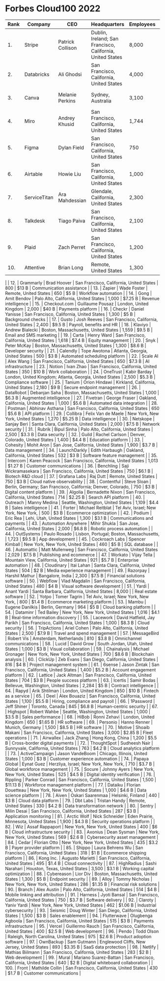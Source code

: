 # Forbes Cloud100 2022

| Rank  | Company  | CEO  | Headquarters | Employees | Valuation | What It Does |
| --- | --- | --- | --- | --- | --- | --- |
| 1. | Stripe | Patrick Collison | Dublin, Ireland; San Francisco, California, United States | 8,000 | $95 B | Economic infrastructure |
| 2. | Databricks | Ali Ghodsi | San Francisco, California, United States | 4,000 | $38 B | Data and AI platform |
| 3. | Canva | Melanie Perkins | Sydney, Australia | 3,100 | $40 B | Visual communication platform |
| 4. | Miro | Andrey Khusid | San Francisco, California, United States | 1,744 | $17.5 B | Digital collaboration |
| 5. | Figma | Dylan Field | San Francisco, California, United States | 750 | $10 B | Collaborative design platform |
| 6. | Airtable | Howie Liu | San Francisco, California, United States | 1,000 | $11.7 B | App building platform |
| 7. | ServiceTitan | Ara Mahdessian | Glendale, California, United States | 2,300 | $9.5 B | Contractor software |
| 8. | Talkdesk | Tiago Paiva | San Francisco, California, United States | 2,100 | $10 B | Contact center software |
| 9. | Plaid | Zach Perret | San Francisco, California, United States | 1,200 | $13.4 B | Financial data connectivity |
| 10. | Attentive | Brian Long | Remote, United States | 1,300 | $7 B | SMS Marketing |
|
| 12. | Grammarly | Brad Hoover | San Francisco, California, United States | 800 | $13 B | Communication assistance |
| 13. | Zapier | Wade Foster | Remote, United States | 650 | $5 B | Workflow automation |
| 14. | Gong | Amit Bendov | Palo Alto, California, United States | 1,000 | $7.25 B | Revenue intelligence |
| 15. | Checkout.com | Guillaume Pousaz | London, United Kingdom | 2,000 | $40 B | Payments platform |
| 16. | Checkr | Daniel Yanisse | San Francisco, California, United States | 1,300 | $5 B | Background checks |
| 17. | Gusto | Josh Reeves | San Francisco, California, United States | 2,400 | $9.5 B | Payroll, benefits and HR |
| 18. | Klaviyo | Andrew Bialecki | Boston, Massachusetts, United States | 1,559 | $9.5 B | Email and SMS marketing |
| 19. | Carta | Henry Ward | San Francisco, California, United States | 1,618 | $7.4 B | Equity management |
| 20. | Snyk | Peter McKay | Boston, Massachusetts, United States | 1,300 | $8.6 B | Developer security |
| 21. | Calendly | Tope Awotona | Atlanta, Georgia, United States | 500 | $3 B | Automated scheduling platform |
| 22. | Scale AI | Alex Wang | San Francisco, California, United States | 650 | $7.3 B | AI infrastructure |
| 23. | Notion | Ivan Zhao | San Francisco, California, United States | 350 | $10 B | Work collaboration |
| 24. | OneTrust | Kabir Barday | London, United Kingdom; Atlanta, Georgia, United States | 2,500 | $5.3 B | Compliance software |
| 25. | Tanium | Orion Hindawi | Kirkland, California, United States | 2,180 | $9 B | Secure endpoint management |
| 26. | DataRobot | Debanjan Saha | Boston, Massachusetts, United States | 1,000 | $6.3 B | Augmented intelligence |
| 27. | Fivetran | George Fraser | Oakland, California, United States | 1,000 | $5.6 B | Automated data integration |
| 28. | Postman | Abhinav Asthana | San Francisco, California, United States | 650 | $5.6 B | API platform |
| 29. | Collibra | Felix Van de Maele | New York, New York, United States | 1,270 | $5.25 B | Data intelligence |
| 30. | Netskope | Sanjay Beri | Santa Clara, California, United States | 2,000 | $7.5 B | Network security |
| 31. | Rubrik | Bipul Sinha | Palo Alto, California, United States | 2,500 | $3.3 B | Data security |
| 32. | Guild | Rachel Carlson | Denver, Colorado, United States | 1,400 | $4.4 B | Education platform |
| 33. | Cohesity | Mohit Aron | San Jose, California, United States | 1,900 | $3.7 B | Data management |
| 34. | LaunchDarkly | Edith Harbaugh | Oakland, California, United States | 532 | $3 B | Software feature management |
| 35. | Intercom | Karen Peacock | San Francisco, California, United States | 1,013 | $1.27 B | Customer communications |
| 36. | Benchling | Saji Wickramasekara | San Francisco, California, United States | 750 | $6.1 B | Biotech R&D cloud |
| 37. | Grafana Labs | Raj Dutt | Remote, United States | 750 | $3 B | Cloud native observability |
| 38. | Contentful | Steve Sloan | Berlin, Germany; San Francisco, California; Denver, Colorado, | 750 | $3 B | Digital content platform |
| 39. | Algolia | Bernadette Nixon | San Francisco, California, United States | 714 | $2.25 B | Search API platform |
| 40. | Outreach | Manny Medina | Seattle, Washington, United States | 1,109 | $4.4 B | Sales intelligence |
| 41. | Forter | Michael Reitblat | Tel Aviv, Israel; New York, New York, | 500 | $3 B | Ecommerce optimization |
| 42. | Podium | Eric Rea | Lehi, Utah, United States | 1,300 | $3.1 B | Communications and payments |
| 43. | Automation Anywhere | Mihir Shukla | San Jose, California, United States | 2,000 | $6.8 B | Robotic process automation |
| 44. | OutSystems | Paulo Rosado | Lisbon, Portugal; Boston, Massachusetts, | 1,723 | $9.5 B | App development |
| 45. | Cockroach Labs | Spencer Kimball | New York, New York, United States | 460 | $5 B | SQL database |
| 46. | Automattic | Matt Mullenweg | San Francisco, California, United States | 2,029 | $7.5 B | Publishing and ecommerce |
| 47. | Workato | Vijay Tella | Mountain View, California, United States | 921 | $5.7 B | Enterprise automation |
| 48. | Cloudinary | Itai Lahan | Santa Clara, California, United States | 504 | $2 B | Media experience management |
| 49. | Razorpay | Harshil Mathur | Bangalore, India | 2,300 | $7.5 B | Financial solutions software |
| 50. | Webflow | Vlad Magdalin | San Francisco, California, United States | 480 | $4 B | Visual software development |
| 51. | Yardi | Anant Yardi | Santa Barbara, California, United States | 8,000 |  | Real estate software |
| 52. | Yotpo | Tomer Tagrin | Tel Aviv, Israel; New York, New York, | 800 | $1.4 B | Ecommerce marketing platform |
| 53. | Mambu | Eugene Danilkis | Berlin, Germany | 964 | $5 B | Cloud banking platform |
| 54. | Dataminr | Ted Bailey | New York, New York, United States | 1,016 | $4.1 B | Real-time information discovery |
| 55. | Lacework | David Hatfield, Jay Parikh | San Francisco, California, United States | 1,000 | $8.3 B | Cloud security |
| 56. | TripActions | Ariel Cohen | Palo Alto, California, United States | 2,500 | $7.9 B | Travel and spend management |
| 57. | MessageBird | Robert Vis | Amsterdam, Netherlands | 810 | $3.8 B | Omnichannel communications |
| 58. | Lucid | David Grow | South Jordan, Utah, United States | 1,000 | $3 B | Visual collaboration |
| 59. | Chainalysis | Michael Gronager | New York, New York, United States | 700 | $8.6 B | Blockchain analysis |
| 60. | ClickUp | Zeb Evans | San Diego, California, United States | 816 | $4 B | Project management system |
| 61. | 6sense | Jason Zintak | San Francisco, California, United States | 1,400 | $5.2 B | Account engagement platform |
| 62. | Lattice | Jack Altman | San Francisco, California, United States | 704 | $3 B | People success platform |
| 63. | Icertis | Samir Bodas | Bellevue, Washington, United States | 2,284 | $5 B | Contract intelligence |
| 64. | Rapyd | Arik Shtilman | London, United Kingdom | 850 | $10 B | Fintech as a service |
| 65. | Deel | Alex Bouaziz | San Francisco, California, United States | 1,100 | $5.5 B | Hiring, compliance and payroll |
| 66. | 1Password | Jeff Shiner | Toronto, Canada | 845 | $6.8 B | Human-centric security |
| 67. | Highspot | Robert Wahbe | Seattle, Washington, United States | 1,000 | $3.5 B | Sales performance |
| 68. | HiBob | Ronni Zehavi | London, United Kingdom | 650 | $1.65 B | HR software |
| 69. | Personio | Hanno Renner | Munich, Germany | 1,500 | $8.5 B | HR software |
| 70. | Motive | Shoaib Makani | San Francisco, California, United States | 3,000 | $2.85 B | Fleet operations |
| 71. | Airwallex | Jack Zhang | Hong Kong, China | 1,200 | $5.5 B | Cross-border digital payments |
| 72. | ThoughtSpot | Sudheesh Nair | Sunnyvale, California, United States | 763 | $4.2 B | Cloud analytics platform |
| 73. | ActiveCampaign | Jason VandeBoom | Chicago, Illinois, United States | 1,000 | $3 B | Customer experience automation |
| 74. | Papaya Global | Eynat Guez | Herzliya, Israel; New York, New York, | 710 | $3.7 B | Global workforce management |
| 75. | Socure | Johnny Ayers | New York, New York, United States | 525 | $4.5 B | Digital identity verification |
| 76. | Rippling | Parker Conrad | San Francisco, California, United States | 1,500 | $11.13 B | Workforce management platform |
| 77. | Dataiku | Florian Douetteau | New York, New York, United States | 1,000 | $4.6 B | Data science platform |
| 78. | Aiven | Oskari Saarenmaa | Helsinki, Finland | 440 | $3 B | Cloud data platform |
| 79. | Dbt Labs | Tristan Handy | Remote, United States | 330 | $4.2 B | Data transformation network |
| 80. | Sentry | Milin Desai | San Francisco, California, United States | 287 | $3 B | Application monitoring |
| 81. | Arctic Wolf | Nick Schneider | Eden Prairie, Minnesota, United States | 1,900 | $4.3 B | Security operations platform |
| 82. | Wiz | Assaf Rappaport | New York, New York, United States | 400 | $6 B | Cloud infrastructure security |
| 83. | Axonius | Dean Sysman | New York, New York, United States | 569 | $2.6 B | Cybersecurity asset management |
| 84. | Cedar | Florian Otto | New York, New York, United States | 435 | $3.2 B | Payer provider platform |
| 85. | Shippo | Laura Behrens Wu | San Francisco, California, United States | 318 | $1 B | Ecommerce shipping platform |
| 86. | Kong Inc. | Augusto Marietti | San Francisco, California, United States | 495 | $1.4 B | Cloud connectivity |
| 87. | HighRadius | Sashi Narahari | Houston, Texas, United States | 3,500 | $3.1 B | Working capital optimization |
| 88. | Cybereason | Lior Div | Boston, Massachusetts, United States | 1,300 | $5 B | Endpoint security |
| 89. | Alloy | Tommy Nicholas | New York, New York, United States | 286 | $1.35 B | Financial risk solutions |
| 90. | Branch | Alex Austin | Palo Alto, California, United States | 514 | $4 B | Mobile linking and attribution |
| 91. | Harness | Jyoti Bansal | San Francisco, California, United States | 750 | $3.7 B | Software delivery |
| 92. | Claroty | Yaniv Yardi | New York, New York, United States | 462 | $1.06 B | Industrial cybersecurity |
| 93. | Seismic | Doug Winter | San Diego, California, United States | 1,500 | $3 B | Sales enablement |
| 94. | Flutterwave | Olugbenga Agboola | San Francisco, California, United States | 515 | $3 B | Payments infrastructure |
| 95. | Vercel | Guillermo Rauch | San Francisco, California, United States | 400 | $2.5 B | Web development |
| 96. | Pendo | Todd Olson | Raleigh, North Carolina, United States | 975 | $2.6 B | Product adoption software |
| 97. | OwnBackup | Sam Gutmann | Englewood Cliffs, New Jersey, United States | 893 | $3.35 B | SaaS data protection |
| 98. | Netlify | Mathias Biilmann | San Francisco, California, United States | 283 | $2 B | Web development |
| 99. | Mural | Mariano Suarez-Battan | San Francisco, California, United States | 640 | $2 B | Digital whiteboard collaboration |
| 100. | Front | Mathilde Collin | San Francisco, California, United States | 430 | $1.7 B | Customer communications |

